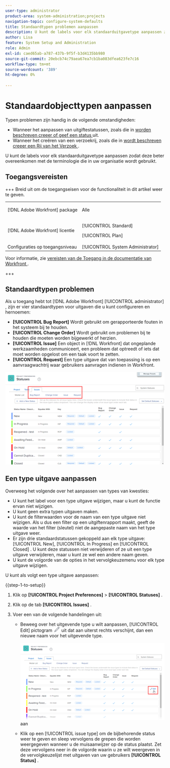 ```yaml
---
user-type: administrator
product-area: system-administration;projects
navigation-topic: configure-system-defaults
title: Standaardtypen problemen aanpassen
description: U kunt de labels voor elk standaarduitgavetype aanpassen zodat deze beter overeenkomen met de terminologie die in uw organisatie wordt gebruikt. De types van kwestie zijn nuttig om uitgavestatus aan te passen en verzoekrijen tot stand te brengen.
author: Lisa
feature: System Setup and Administration
role: Admin
exl-id: caed65ab-a787-437b-9f5f-b3d4135bb980
source-git-commit: 20ebcb74c79aea67ea7cb1ba083dfea623fe7c16
workflow-type: tm+mt
source-wordcount: '389'
ht-degree: 0%

---
```


# Standaardobjecttypen aanpassen

Typen problemen zijn handig in de volgende omstandigheden:

* Wanneer het aanpassen van uitgiftestatussen, zoals die in [ worden beschreven creeer of geef een status ](../../../administration-and-setup/customize-workfront/creating-custom-status-and-priority-labels/create-or-edit-a-status.md) uit.
* Wanneer het creëren van een verzoekrij, zoals die in [ wordt beschreven creeer een Rij van het Verzoek ](../../../manage-work/requests/create-and-manage-request-queues/create-request-queue.md).

U kunt de labels voor elk standaarduitgavetype aanpassen zodat deze beter overeenkomen met de terminologie die in uw organisatie wordt gebruikt.

## Toegangsvereisten

+++ Breid uit om de toegangseisen voor de functionaliteit in dit artikel weer te geven.

<table style="table-layout:auto"> 
 <col> 
 <col> 
 <tbody> 
  <tr> 
   <td>[!DNL Adobe Workfront] package</td> 
   <td><p>Alle</p></td> 
  </tr> 
  <tr> 
   <td>[!DNL Adobe Workfront] licentie</td> 
   <td><p>[!UICONTROL Standard]</p>
       <p>[!UICONTROL Plan]</p></td>
  </tr> 
  <tr> 
   <td>Configuraties op toegangsniveau</td> 
   <td>[!UICONTROL System Administrator]</td> 
  </tr> 
 </tbody> 
</table>

Voor informatie, zie [ vereisten van de Toegang in de documentatie van Workfront ](/help/quicksilver/administration-and-setup/add-users/access-levels-and-object-permissions/access-level-requirements-in-documentation.md).

+++

## Standaardtypen problemen

Als u toegang hebt tot [!DNL Adobe Workfront] [!UICONTROL administrator] , zijn er vier standaardtypen voor uitgaven die u kunt configureren en hernoemen:

* **[!UICONTROL Bug Report]** Wordt gebruikt om gerapporteerde fouten in het systeem bij te houden.
* **[!UICONTROL Change Order]** Wordt gebruikt om problemen bij te houden die moeten worden bijgewerkt of herzien.
* **[!UICONTROL Issue]** Een object in [!DNL Workfront] dat ongeplande werkzaamheden communiceert, een probleem dat optreedt of iets dat moet worden opgelost om een taak voort te zetten.
* **[!UICONTROL Request]** Een type uitgave dat van toepassing is op een aanvraagwachtrij waar gebruikers aanvragen indienen in Workfront.

![ Standaard uitgiftetypen ](assets/default-issue-types.png)

## Een type uitgave aanpassen

Overweeg het volgende over het aanpassen van types van kwesties:

* U kunt het label voor een type uitgave wijzigen, maar u kunt de functie ervan niet wijzigen.
* U kunt geen extra typen uitgaven maken.
* U kunt de filterwaarden voor de naam van een type uitgave niet wijzigen. Als u dus een filter op een uitgiftenrapport maakt, geeft de waarde van het filter (sleutel) niet de aangepaste naam van het type uitgave weer.
* Er zijn drie standaardstatussen gekoppeld aan elk type uitgave: [!UICONTROL New], [!UICONTROL In Progress] en [!UICONTROL Closed] . U kunt deze statussen niet verwijderen of ze uit een type uitgave verwijderen, maar u kunt ze wel een andere naam geven.
* U kunt de volgorde van de opties in het vervolgkeuzemenu voor elk type uitgave wijzigen.

U kunt als volgt een type uitgave aanpassen:

{{step-1-to-setup}}

1. Klik op **[!UICONTROL Project Preferences]** > **[!UICONTROL Statuses]** .

1. Klik op de tab **[!UICONTROL Issues]** .
1. Voer een van de volgende handelingen uit:

   * Beweeg over het uitgevende type u wilt aanpassen, [!UICONTROL Edit] pictogram ![ klikken geeft pictogram ](assets/edit-icon.png) uit dat aan uiterst rechts verschijnt, dan een nieuwe naam voor het uitgevende type.

     ![ pas uitgaven type ](assets/customize-issue-type.png) aan

   * Klik op een [!UICONTROL issue type] om de bijbehorende status weer te geven en sleep vervolgens de grepen die worden weergegeven wanneer u de muisaanwijzer op de status plaatst. Zet deze vervolgens neer in de volgorde waarin u ze wilt weergeven in de vervolgkeuzelijst met uitgaven van uw gebruikers **[!UICONTROL Status]** .
